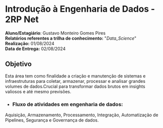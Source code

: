 # Introdução à Engenharia de Dados - 2RP Net

**Aluno/Estagiário**: Gustavo Monteiro Gomes Pires
<br>
**Relatórios referentes a trilha de conhecimento:** "*Data_Science*"
<br>
**Realização:** 01/08/2024
<br>
**Data de Entrega:** 02/08/2024

## Objetivo

Esta área tem como finalidade a criação e manutenção de sistemas e infraestruturas para coletar, armazenar, processar e analisar grandes volumes de dados.Crucial para transformar dados brutos em insights valiosos e até mesmo previsões.

- ### Fluxo de atividades em engenharia de dados:

Aquisição, Armazenamento, Processamento, Integração, Automatização de Pipelines, Segurança e Governança de dados. 